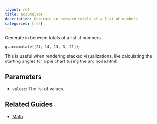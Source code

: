 ```yaml
---
layout: ref
title: accumulate
description: Generate in between totals of a list of numbers.
categories: [ref]
---
```

Generate in between totals of a list of numbers.

    g.accumulate([21, 14, 13, 3, 21]);

This is useful when rendering stacked visualizations, like calculating the starting angles for a pie chart (using the [arc](/ref/arc) node.html).

## Parameters
- `values`: The list of values.

## Related Guides
- [Math](/guide/math.html)
